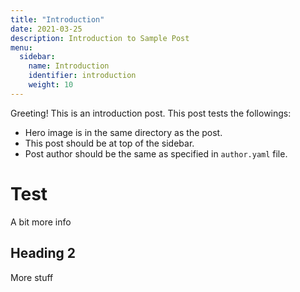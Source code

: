 ```yaml
---
title: "Introduction"
date: 2021-03-25
description: Introduction to Sample Post
menu:
  sidebar:
    name: Introduction
    identifier: introduction
    weight: 10
---
```


Greeting! This is an introduction post. This post tests the followings: 

- Hero image is in the same directory as the post.
- This post should be at top of the sidebar.
- Post author should be the same as specified in `author.yaml` file.

# Test
A bit more info

## Heading 2 

More stuff